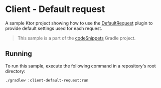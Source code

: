 # Client - Default request

A sample Ktor project showing how to use the [DefaultRequest](https://ktor.io/docs/default-request.html) plugin to provide default settings used for each request.
> This sample is a part of the [codeSnippets](../../README.md) Gradle project.

## Running

To run this sample, execute the following command in a repository's root directory:

```bash
./gradlew :client-default-request:run
```
